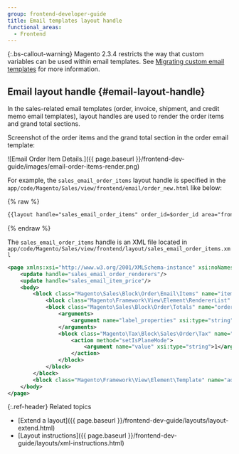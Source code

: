 ```yaml
---
group: frontend-developer-guide
title: Email templates layout handle
functional_areas:
  - Frontend
---
```


{:.bs-callout-warning}
Magento 2.3.4 restricts the way that custom variables can be used within email templates.
See [Migrating custom email templates](template-email-migration.html) for more information.

## Email layout handle {#email-layout-handle}

In the sales-related email templates (order, invoice, shipment, and credit memo email templates), layout handles are used to render the order items and grand total sections.

Screenshot of the order items and the grand total section in the order email template:

![Email Order Item Details.]({{ page.baseurl }}/frontend-dev-guide/images/email-order-items-render.png)

For example, the `sales_email_order_items` layout handle is specified in the `app/code/Magento/Sales/view/frontend/email/order_new.html` like below:

{% raw %}
```html
{{layout handle="sales_email_order_items" order_id=$order_id area="frontend"}}
```
{% endraw %}

The `sales_email_order_items` handle is an XML file located in `app/code/Magento/Sales/view/frontend/layout/sales_email_order_items.xml`

```xml
<page xmlns:xsi="http://www.w3.org/2001/XMLSchema-instance" xsi:noNamespaceSchemaLocation="urn:magento:framework:View/Layout/etc/page_configuration.xsd" label="Email Order Items List" design_abstraction="custom">
    <update handle="sales_email_order_renderers"/>
    <update handle="sales_email_item_price"/>
    <body>
        <block class="Magento\Sales\Block\Order\Email\Items" name="items" template="Magento_Sales::email/items.phtml" cacheable="false">
            <block class="Magento\Framework\View\Element\RendererList" name="sales.email.order.renderers" as="renderer.list"/>
            <block class="Magento\Sales\Block\Order\Totals" name="order_totals" template="Magento_Sales::order/totals.phtml">
                <arguments>
                    <argument name="label_properties" xsi:type="string">colspan="2"</argument>
                </arguments>
                <block class="Magento\Tax\Block\Sales\Order\Tax" name="tax" template="Magento_Tax::order/tax.phtml">
                    <action method="setIsPlaneMode">
                        <argument name="value" xsi:type="string">1</argument>
                    </action>
                </block>
            </block>
        </block>
        <block class="Magento\Framework\View\Element\Template" name="additional.product.info" template="Magento_Theme::template.phtml"/>
    </body>
</page>
```

{:.ref-header}
Related topics

*  [Extend a layout]({{ page.baseurl }}/frontend-dev-guide/layouts/layout-extend.html)
*  [Layout instructions]({{ page.baseurl }}/frontend-dev-guide/layouts/xml-instructions.html)
